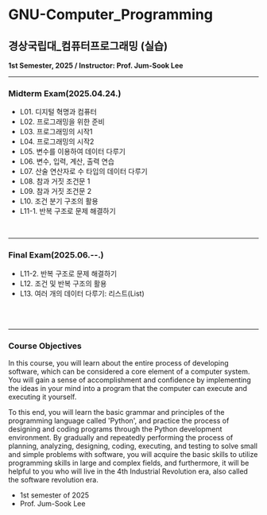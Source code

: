 # GNU-Computer_Programming
## 경상국립대_컴퓨터프로그래밍 (실습)
**1st Semester, 2025 / Instructor: Prof. Jum-Sook Lee**

---
### Midterm Exam(2025.04.24.)
- L01. 디지털 혁명과 컴퓨터
- L02. 프로그래밍을 위한 준비
- L03. 프로그래밍의 시작1
- L04. 프로그래밍의 시작2
- L05. 변수를 이용하여 데이터 다루기
- L06. 변수, 입력, 계산, 출력 연습
- L07. 산술 연산자로 수 타입의 데이터 다루기
- L08. 참과 거짓 조건문 1
- L09. 참과 거짓 조건문 2
- L10. 조건 분기 구조의 활용
- L11-1. 반복 구조로 문제 해결하기

<br>

---
### Final Exam(2025.06.--.)
- L11-2. 반복 구조로 문제 해결하기
- L12. 조건 및 반복 구조의 활용
- L13. 여러 개의 데이터 다루기: 리스트(List)

<br>
<br>

---
### Course Objectives
In this course, you will learn about the entire process of developing software, which can be considered a core element of a computer system. You will gain a sense of accomplishment and confidence by implementing the ideas in your mind into a program that the computer can execute and executing it yourself.

To this end, you will learn the basic grammar and principles of the programming language called 'Python', and practice the process of designing and coding programs through the Python development environment. By gradually and repeatedly performing the process of planning, analyzing, designing, coding, executing, and testing to solve small and simple problems with software, you will acquire the basic skills to utilize programming skills in large and complex fields, and furthermore, it will be helpful to you who will live in the 4th Industrial Revolution era, also called the software revolution era.

- 1st semester of 2025
- Prof. Jum-Sook Lee
